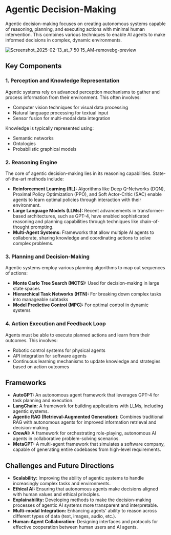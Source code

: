 # Agentic Decision-Making 

Agentic decision-making focuses on creating autonomous systems capable of reasoning, planning, and executing actions with minimal human intervention. This combines various techniques to enable AI agents to make informed decisions in complex, dynamic environments.

![Screenshot_2025-02-13_at_7 50 15_AM-removebg-preview](https://github.com/user-attachments/assets/158465cf-ae20-44f9-ab55-709080160372)



## Key Components

### 1. Perception and Knowledge Representation

Agentic systems rely on advanced perception mechanisms to gather and process information from their environment. This often involves:
- Computer vision techniques for visual data processing
- Natural language processing for textual input
- Sensor fusion for multi-modal data integration

Knowledge is typically represented using:
- Semantic networks
- Ontologies
- Probabilistic graphical models

### 2. Reasoning Engine

The core of agentic decision-making lies in its reasoning capabilities. State-of-the-art methods include:
- **Reinforcement Learning (RL):** Algorithms like Deep Q-Networks (DQN), Proximal Policy Optimization (PPO), and Soft Actor-Critic (SAC) enable agents to learn optimal policies through interaction with their environment.
- **Large Language Models (LLMs):** Recent advancements in transformer-based architectures, such as GPT-4, have enabled sophisticated reasoning and planning capabilities through techniques like chain-of-thought prompting.
- **Multi-Agent Systems:** Frameworks that allow multiple AI agents to collaborate, sharing knowledge and coordinating actions to solve complex problems.

### 3. Planning and Decision-Making

Agentic systems employ various planning algorithms to map out sequences of actions:
- **Monte Carlo Tree Search (MCTS):** Used for decision-making in large state spaces
- **Hierarchical Task Networks (HTN):** For breaking down complex tasks into manageable subtasks
- **Model Predictive Control (MPC):** For optimal control in dynamic systems

### 4. Action Execution and Feedback Loop

Agents must be able to execute planned actions and learn from their outcomes. This involves:
- Robotic control systems for physical agents
- API integration for software agents
- Continuous learning mechanisms to update knowledge and strategies based on action outcomes

## Frameworks

- **AutoGPT:** An autonomous agent framework that leverages GPT-4 for task planning and execution.
- **LangChain:** A framework for building applications with LLMs, including agentic systems.
- **Agentic RAG (Retrieval-Augmented Generation):** Combines traditional RAG with autonomous agents for improved information retrieval and decision-making.
- **CrewAI:** A framework for orchestrating role-playing, autonomous AI agents in collaborative problem-solving scenarios.
- **MetaGPT:** A multi-agent framework that simulates a software company, capable of generating entire codebases from high-level requirements.

## Challenges and Future Directions

- **Scalability:** Improving the ability of agentic systems to handle increasingly complex tasks and environments.
- **Ethical AI:** Ensuring that autonomous agents make decisions aligned with human values and ethical principles.
- **Explainability:** Developing methods to make the decision-making processes of agentic AI systems more transparent and interpretable.
- **Multi-modal Integration:** Enhancing agents' ability to reason across different types of data (text, images, audio, etc.).
- **Human-Agent Collaboration:** Designing interfaces and protocols for effective cooperation between human users and AI agents.


